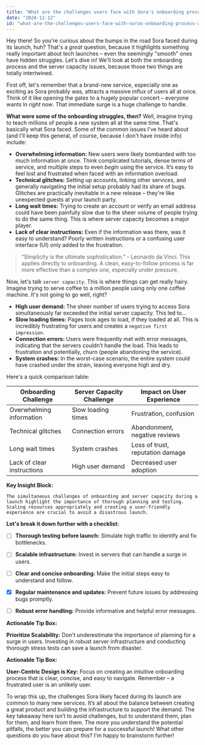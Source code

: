 ```yaml
---
title: "What are the challenges users face with Sora's onboarding process and server capacity during launch events?"
date: "2024-12-12"
id: "what-are-the-challenges-users-face-with-soras-onboarding-process-and-server-capacity-during-launch-events"
---
```


Hey there! So you're curious about the bumps in the road Sora faced during its launch, huh?  That's a *great* question, because it highlights something really important about tech launches – even the seemingly "smooth" ones have hidden struggles. Let's dive in!  We'll look at both the onboarding process and the server capacity issues, because those two things are totally intertwined.

First off, let's remember that a brand-new service, especially one as exciting as Sora probably was, attracts a massive influx of users all at once.  Think of it like opening the gates to a hugely popular concert – everyone wants in *right now*. That immediate surge is a huge challenge to handle.

**What were some of the onboarding struggles, then?**  Well,  imagine trying to teach millions of people a new system all at the same time.  That's basically what Sora faced.  Some of the common issues I've heard about (and I'll keep this general, of course, because I don't have inside info) include:

* **Overwhelming information:**  New users were likely bombarded with too much information at once.  Think complicated tutorials, dense terms of service, and multiple steps to even *begin* using the service.  It’s easy to feel lost and frustrated when faced with an information overload.
* **Technical glitches:**  Setting up accounts, linking other services, and generally navigating the initial setup probably had its share of bugs.  Glitches are practically inevitable in a new release – they're like unexpected guests at your launch party.
* **Long wait times:**  Trying to create an account or verify an email address could have been painfully slow due to the sheer volume of people trying to do the same thing.  This is where server capacity becomes a major player.
* **Lack of clear instructions:**  Even if the information was there, was it easy to understand?  Poorly written instructions or a confusing user interface (UI) only added to the frustration.


> “Simplicity is the ultimate sophistication.” - Leonardo da Vinci. This applies directly to onboarding. A clean, easy-to-follow process is far more effective than a complex one, especially under pressure.

Now, let's talk `server capacity`.  This is where things can get really hairy.  Imagine trying to serve coffee to a million people using only one coffee machine. It's not going to go well, right?

* **High user demand:** The sheer number of users trying to access Sora simultaneously far exceeded the initial server capacity. This led to...
* **Slow loading times:** Pages took ages to load, if they loaded at all.  This is incredibly frustrating for users and creates a `negative first impression`.
* **Connection errors:**  Users were frequently met with error messages, indicating that the servers couldn’t handle the load.  This leads to frustration and potentially, churn (people abandoning the service).
* **System crashes:**  In the worst-case scenario, the entire system could have crashed under the strain, leaving everyone high and dry.

Here's a quick comparison table:

| Onboarding Challenge          | Server Capacity Challenge       | Impact on User Experience     |
|---------------------------------|---------------------------------|-------------------------------|
| Overwhelming information       | Slow loading times             | Frustration, confusion        |
| Technical glitches             | Connection errors               | Abandonment, negative reviews |
| Long wait times                | System crashes                  | Loss of trust, reputation damage |
| Lack of clear instructions      | High user demand               | Decreased user adoption       |


**Key Insight Block:**

```
The simultaneous challenges of onboarding and server capacity during a launch highlight the importance of thorough planning and testing.  Scaling resources appropriately and creating a user-friendly experience are crucial to avoid a disastrous launch.
```

**Let's break it down further with a checklist:**

- [ ] **Thorough testing before launch:**  Simulate high traffic to identify and fix bottlenecks.
- [ ] **Scalable infrastructure:**  Invest in servers that can handle a surge in users.
- [ ] **Clear and concise onboarding:**  Make the initial steps easy to understand and follow.
- [x] **Regular maintenance and updates:**  Prevent future issues by addressing bugs promptly.
- [ ] **Robust error handling:**  Provide informative and helpful error messages.


**Actionable Tip Box:**

**Prioritize Scalability:**  Don't underestimate the importance of planning for a surge in users.  Investing in robust server infrastructure and conducting thorough stress tests can save a launch from disaster.


**Actionable Tip Box:**

**User-Centric Design is Key:**  Focus on creating an intuitive onboarding process that is clear, concise, and easy to navigate.  Remember – a frustrated user is an unlikely user.

To wrap this up, the challenges Sora likely faced during its launch are common to many new services. It’s all about the balance between creating a great product and building the infrastructure to support the demand. The key takeaway here isn’t to avoid challenges, but to understand them, plan for them, and learn from them.  The more you understand the potential pitfalls, the better you can prepare for a successful launch!  What other questions do you have about this?  I'm happy to brainstorm further!
